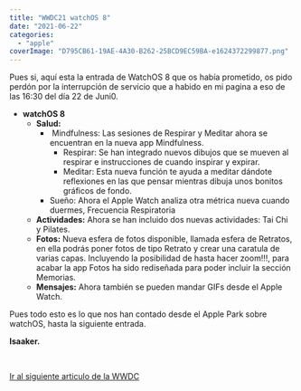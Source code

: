 ```yaml
---
title: "WWDC21 watchOS 8"
date: "2021-06-22"
categories: 
  - "apple"
coverImage: "D795CB61-19AE-4A30-B262-25BCD9EC59BA-e1624372299877.png"
---
```


Pues si, aquí esta la entrada de WatchOS 8 que os había prometido, os pido perdón por la interrupción de servicio que a habido en mi pagina a eso de las 16:30 del día 22 de Juni0.

- **watchOS 8**
    - **Salud:**
        -  Mindfulness: Las sesiones de Respirar y Meditar ahora se encuentran en la nueva app Mindfulness.
            - Respirar: Se han integrado nuevos dibujos que se mueven al respirar e instrucciones de cuando inspirar y expirar.
            - Meditar: Esta nueva función te ayuda a meditar dándote reflexiones en las que pensar mientras dibuja unos bonitos gráficos de fondo.
        - Sueño: Ahora el Apple Watch analiza otra métrica nueva cuando duermes, Frecuencia Respiratoria 
    - **Actividades:** Ahora se han incluido dos nuevas actividades: Tai Chi y Pilates.
    - **Fotos:** Nueva esfera de fotos disponible, llamada esfera de Retratos, en ella podrás poner fotos de tipo Retrato y crear una caratula de varias capas. Incluyendo la posibilidad de hasta hacer zoom!!!, para acabar la app Fotos ha sido rediseñada para poder incluir la sección Memorias.
    - **Mensajes:** Ahora también se pueden mandar GIFs desde el Apple Watch.

Pues todo esto es lo que nos han contado desde el Apple Park sobre watchOS, hasta la siguiente entrada.

**Isaaker.**

 

[Ir al siguiente articulo de la WWDC](https://piscinadeentropia.es/wwdc21-apple-fitness/)
